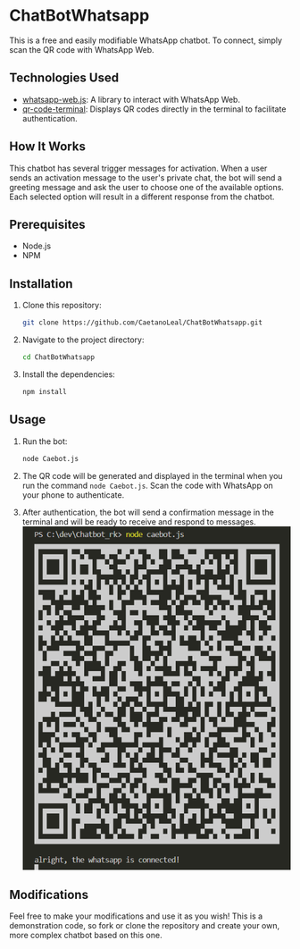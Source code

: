 # ChatBotWhatsapp

This is a free and easily modifiable WhatsApp chatbot. To connect, simply scan the QR code with WhatsApp Web.

## Technologies Used

- [whatsapp-web.js](https://github.com/mukulhase/WebWhatsapp-Wrapper): A library to interact with WhatsApp Web.
- [qr-code-terminal](https://github.com/gtaranuq/qr-code-terminal): Displays QR codes directly in the terminal to facilitate authentication.

## How It Works

This chatbot has several trigger messages for activation. When a user sends an activation message to the user's private chat, the bot will send a greeting message and ask the user to choose one of the available options. Each selected option will result in a different response from the chatbot.

## Prerequisites

- Node.js
- NPM

## Installation

1. Clone this repository:

    ```bash
    git clone https://github.com/CaetanoLeal/ChatBotWhatsapp.git
    ```

2. Navigate to the project directory:

    ```bash
    cd ChatBotWhatsapp
    ```

3. Install the dependencies:

    ```bash
    npm install
    ```

## Usage

1. Run the bot:

    ```bash
    node Caebot.js
    ```

2. The QR code will be generated and displayed in the terminal when you run the command `node Caebot.js`. Scan the code with WhatsApp on your phone to authenticate.

3. After authentication, the bot will send a confirmation message in the terminal and will be ready to receive and respond to messages.
![QR Code](assets/qrcode.png)

## Modifications

Feel free to make your modifications and use it as you wish! This is a demonstration code, so fork or clone the repository and create your own, more complex chatbot based on this one.
